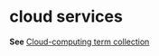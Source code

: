 # cloud services

**See** [Cloud-computing term collection](https://worldready.cloudapp.net/Styleguide/Read?id=2700&topicid=28841)
